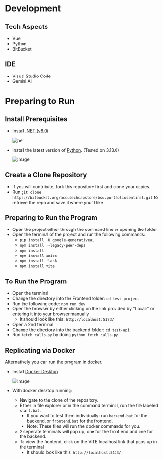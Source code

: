 # Development

## Tech Aspects
- Vue
- Python
- BitBucket

## IDE
- Visual Studio Code
- Gemini AI

# Preparing to Run

## Install Prerequisites
- Install [.NET (v8.0)](https://dotnet.microsoft.com/en-us/download)
  
  ![net](https://github.com/user-attachments/assets/aca0acd0-f5f8-4872-bd8f-bec6b8dc5461)

- Install the latest version of [Python](https://www.python.org/downloads/). (Tested on 3.13.0)

  ![image](https://github.com/user-attachments/assets/bfaaba9f-2d43-4845-a394-9abe2bf04fe6)

  

## Create a Clone Repository
- If you will contribute, fork this repository first and clone your copies.
- Run `git clone https://bitbucket.org/accutechcapstone/bsu.portfoliosentinel.git` to retrieve the repo and save it where you'd like

## Preparing to Run the Program
- Open the project either through the command line or opening the folder 
- Open the terminal of the project and run the following commands:
    - `pip install -U google-generativeai`
    - `npm install --legacy-peer-deps`
    - `npm install`
    - `npm install axios`
    - `npm install flask`
    - `npm install vite`
## To Run the Program
- Open the terminal
- Change the directory into the Frontend folder: `cd test-project`
- Run the following code: `npm run dev`
- Open the browser by either clicking on the link provided by "Local:" or entering it into your browser manually
    - It should look like this: `http://localhost:5173/`
- Open a 2nd terminal
- Change the directory into the backend folder: `cd test-api`
- Run `fetch_calls.py` by doing `python fetch_calls.py`

## Replicating via Docker

Alternatively you can run the program in docker.

- Install [Docker Desktop](https://www.docker.com/products/docker-desktop)

  ![image](https://github.com/user-attachments/assets/fa05e045-3bdf-430d-a629-f8d0f1d6fc1c)
- With docker desktop running: 
  - Navigate to the clone of the repository.
  - Either in file explorer or in the command terminal, run the file labeled `start.bat`.
    - If you want to test them individually: run `backend.bat` for the backend, or `frontend.bat` for the frontend.
    - Note: These files will run the docker commands for you.
  - 2 seperate terminals will pop up, one for the front end and one for the backend.
  - To view the frontend, click on the VITE localhost link that pops up in the terminal
    - It should look like this: `http://localhost:5173/`
 
    
